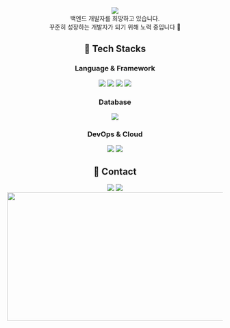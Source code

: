 <div align="center">
  <img src="https://capsule-render.vercel.app/api?type=Wave&animation=fadeIn&color=ECFAE5&height=150&section=header&text=안녕하세요!%20yxxjxxeee입니다%20(≧∇≦)ﾉ&fontSize=40&fontColor="eeeee" /><br/>
  백엔드 개발자를 희망하고 있습니다.<br/>
  꾸준히 성장하는 개발자가 되기 위해 노력 중입니다 💪
</div>

<h2 align="center">🌿 Tech Stacks</h2>
  <h3 align="center">Language & Framework</h3>
  <div align="center">
    <img src="https://img.shields.io/badge/Java-007396?style=for-the-badge&logo=java&logoColor=white" />
    <img src="https://img.shields.io/badge/JavaScript-F7DF1E?style=for-the-badge&logo=javascript&logoColor=black" />
    <img src="https://img.shields.io/badge/Spring_Boot-6DB33F?style=for-the-badge&logo=springboot&logoColor=white" />
    <img src="https://img.shields.io/badge/Node.js-339933?style=for-the-badge&logo=node.js&logoColor=white" />
  </div>
  
  <h3 align="center">Database</h3>
  <div align="center">
    <img src="https://img.shields.io/badge/MySQL-4479A1?style=for-the-badge&logo=mysql&logoColor=white" />
  </div>
  
  <h3 align="center"> DevOps & Cloud</h3>
  <div align="center">
    <img src="https://img.shields.io/badge/Git-F05032?style=for-the-badge&logo=git&logoColor=white" />
    <img src="https://img.shields.io/badge/GitHub-181717?style=for-the-badge&logo=github&logoColor=white" />
</div>

<h2 align="center">🌿 Contact</h2>
<div align="center">
  <img src="https://img.shields.io/badge/yje44428.tistory.com-FF5722?style=for-the-badge&logo=tistory&logoColor=ffffff" />
  <img src="https://img.shields.io/badge/c0d1ngyje@gmail.com-D14836?style=for-the-badge&logo=gmail&logoColor=white" />
</div>

<div align="center">
  <a href="https://www.gitanimals.org/en_US?utm_medium=image&utm_source=yxxjxxeee&utm_content=farm" target="_blank" style="text-decoration: none; outline: none;">
    <img src="https://render.gitanimals.org/farms/yxxjxxeee" width="600" height="300" />
  </a>
</div>
